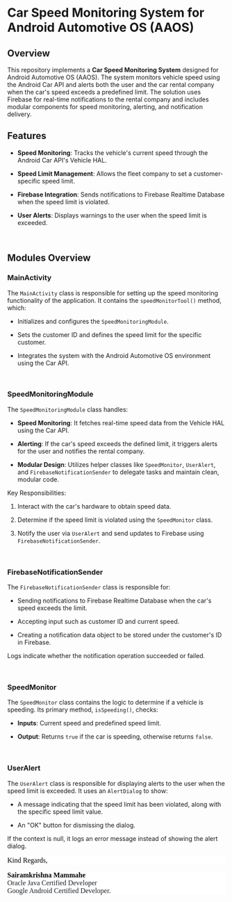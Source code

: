 <h1>Car Speed Monitoring System for Android Automotive OS (AAOS)</h1>
<h2>Overview</h2>
<p>This repository implements a <strong>Car Speed Monitoring System</strong> designed for Android Automotive OS (AAOS). The system monitors vehicle speed using the Android Car API and alerts both the user and the car rental company when the car&apos;s speed exceeds a predefined limit. The solution uses Firebase for real-time notifications to the rental company and includes modular components for speed monitoring, alerting, and notification delivery.</p>
<h2>Features</h2>
<ul>
    <li>
        <p><strong>Speed Monitoring</strong>: Tracks the vehicle&apos;s current speed through the Android Car API&apos;s Vehicle HAL.</p>
    </li>
    <li>
        <p><strong>Speed Limit Management</strong>: Allows the fleet company to set a customer-specific speed limit.</p>
    </li>
    <li>
        <p><strong>Firebase Integration</strong>: Sends notifications to Firebase Realtime Database when the speed limit is violated.</p>
    </li>
    <li>
        <p><strong>User Alerts</strong>: Displays warnings to the user when the speed limit is exceeded.</p>
    </li>
</ul>
<p><br></p>
<h2>Modules Overview</h2>
<h3><strong>MainActivity</strong></h3>
<p>The <code>MainActivity</code> class is responsible for setting up the speed monitoring functionality of the application. It contains the <code>speedMonitorTool()</code> method, which:</p>
<ul>
    <li>
        <p>Initializes and configures the <code>SpeedMonitoringModule</code>.</p>
    </li>
    <li>
        <p>Sets the customer ID and defines the speed limit for the specific customer.</p>
    </li>
    <li>
        <p>Integrates the system with the Android Automotive OS environment using the Car API.</p>
    </li>
</ul>
<p><br></p>
<h3><strong>SpeedMonitoringModule</strong></h3>
<p>The <code>SpeedMonitoringModule</code> class handles:</p>
<ul>
    <li>
        <p><strong>Speed Monitoring</strong>: It fetches real-time speed data from the Vehicle HAL using the Car API.</p>
    </li>
    <li>
        <p><strong>Alerting</strong>: If the car&apos;s speed exceeds the defined limit, it triggers alerts for the user and notifies the rental company.</p>
    </li>
    <li>
        <p><strong>Modular Design</strong>: Utilizes helper classes like <code>SpeedMonitor</code>, <code>UserAlert</code>, and <code>FirebaseNotificationSender</code> to delegate tasks and maintain clean, modular code.</p>
    </li>
</ul>
<p>Key Responsibilities:</p>
<ol start="1">
    <li>
        <p>Interact with the car&apos;s hardware to obtain speed data.</p>
    </li>
    <li>
        <p>Determine if the speed limit is violated using the <code>SpeedMonitor</code> class.</p>
    </li>
    <li>
        <p>Notify the user via <code>UserAlert</code> and send updates to Firebase using <code>FirebaseNotificationSender</code>.</p>
    </li>
</ol>
<p><br></p>
<h3><strong>FirebaseNotificationSender</strong></h3>
<p>The <code>FirebaseNotificationSender</code> class is responsible for:</p>
<ul>
    <li>
        <p>Sending notifications to Firebase Realtime Database when the car&apos;s speed exceeds the limit.</p>
    </li>
    <li>
        <p>Accepting input such as customer ID and current speed.</p>
    </li>
    <li>
        <p>Creating a notification data object to be stored under the customer&apos;s ID in Firebase.</p>
    </li>
</ul>
<p>Logs indicate whether the notification operation succeeded or failed.</p>
<p><br></p>
<h3><strong>SpeedMonitor</strong></h3>
<p>The <code>SpeedMonitor</code> class contains the logic to determine if a vehicle is speeding. Its primary method, <code>isSpeeding()</code>, checks:</p>
<ul>
    <li>
        <p><strong>Inputs</strong>: Current speed and predefined speed limit.</p>
    </li>
    <li>
        <p><strong>Output</strong>: Returns <code>true</code> if the car is speeding, otherwise returns <code>false</code>.</p>
    </li>
</ul>
<p><br></p>
<h3><strong>UserAlert</strong></h3>
<p>The <code>UserAlert</code> class is responsible for displaying alerts to the user when the speed limit is exceeded. It uses an <code>AlertDialog</code> to show:</p>
<ul>
    <li>
        <p>A message indicating that the speed limit has been violated, along with the specific speed limit value.</p>
    </li>
    <li>
        <p>An &quot;OK&quot; button for dismissing the dialog.</p>
    </li>
</ul>
<p>If the context is null, it logs an error message instead of showing the alert dialog.</p>


<p style="text-align: left;color: rgb(29, 34, 40);background-color: rgb(255, 255, 255);font-size: 16px;font-family: Tahoma, Arial, Helvetica, sans-serif;"><span style="color: black;font-family: serif;">Kind Regards,</span></p>
<p style="text-align: left;color: rgb(29, 34, 40);background-color: rgb(255, 255, 255);font-size: 16px;font-family: Tahoma, Arial, Helvetica, sans-serif;"><span style="color: black;font-family: serif;"><strong>Sairamkrishna Mammahe</strong></span><span style="color: black;font-family: serif;"><br></span><span style="font-family: serif;">Oracle Java Certified Developer</span><span style="font-family: serif;"><br>Google Android Certified Developer.</span></p>
